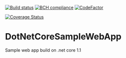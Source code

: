 [![Build status](https://ci.appveyor.com/api/projects/status/dauuq8shmo7g3m2q?svg=true)](https://ci.appveyor.com/project/ManishBhakuni/dotnetcoresamplewebapp)
[![BCH compliance](https://bettercodehub.com/edge/badge/ManishBhakuni/DotNetCoreSampleWebApp?branch=master)](https://bettercodehub.com/)
[![CodeFactor](https://www.codefactor.io/repository/github/manishbhakuni/dotnetcoresamplewebapp/badge)](https://www.codefactor.io/repository/github/manishbhakuni/dotnetcoresamplewebapp)

[![Coverage Status](https://coveralls.io/repos/github/ManishBhakuni/DotNetCoreSampleWebApp/badge.svg?branch=master)](https://coveralls.io/github/ManishBhakuni/DotNetCoreSampleWebApp?branch=master)

# DotNetCoreSampleWebApp
Sample web app build on .net core 1.1

